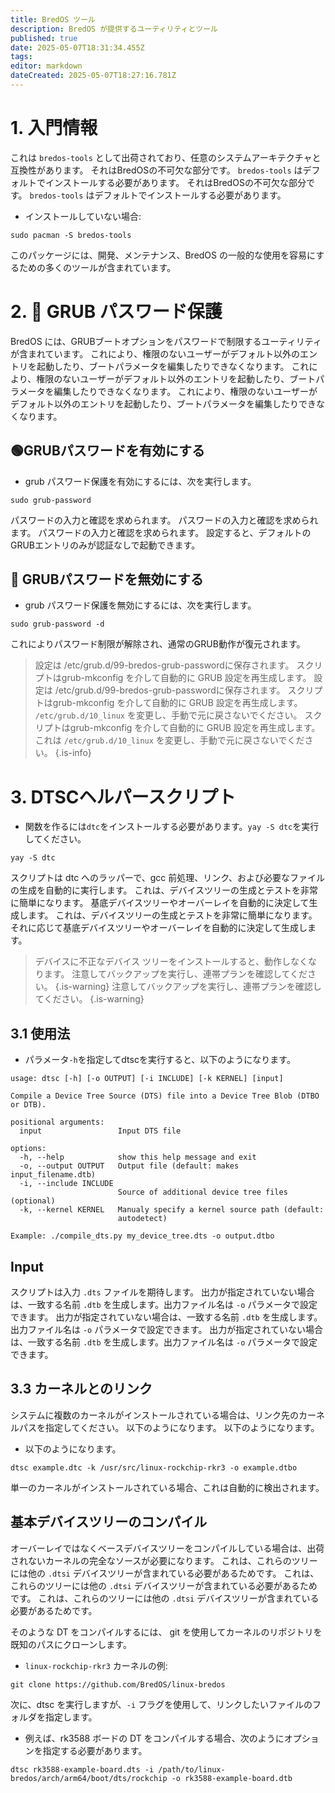```yaml
---
title: BredOS ツール
description: BredOS が提供するユーティリティとツール
published: true
date: 2025-05-07T18:31:34.455Z
tags:
editor: markdown
dateCreated: 2025-05-07T18:27:16.781Z
---
```


# 1. 入門情報

これは `bredos-tools` として出荷されており、任意のシステムアーキテクチャと互換性があります。
それはBredOSの不可欠な部分です。 `bredos-tools` はデフォルトでインストールする必要があります。
それはBredOSの不可欠な部分です。 `bredos-tools` はデフォルトでインストールする必要があります。

- インストールしていない場合:

```
sudo pacman -S bredos-tools
```

このパッケージには、開発、メンテナンス、BredOS の一般的な使用を容易にするための多くのツールが含まれています。

# 2. 🔐 GRUB パスワード保護

BredOS には、GRUBブートオプションをパスワードで制限するユーティリティが含まれています。
これにより、権限のないユーザーがデフォルト以外のエントリを起動したり、ブートパラメータを編集したりできなくなります。
これにより、権限のないユーザーがデフォルト以外のエントリを起動したり、ブートパラメータを編集したりできなくなります。
これにより、権限のないユーザーがデフォルト以外のエントリを起動したり、ブートパラメータを編集したりできなくなります。

## 🟢GRUBパスワードを有効にする

- grub パスワード保護を有効にするには、次を実行します。

```
sudo grub-password
```

パスワードの入力と確認を求められます。
パスワードの入力と確認を求められます。
パスワードの入力と確認を求められます。
設定すると、デフォルトのGRUBエントリのみが認証なしで起動できます。

## 🔴 GRUBパスワードを無効にする

- grub パスワード保護を無効にするには、次を実行します。

```
sudo grub-password -d
```

これによりパスワード制限が解除され、通常のGRUB動作が復元されます。

> 設定は /etc/grub.d/99-bredos-grub-passwordに保存されます。
> スクリプトはgrub-mkconfig を介して自動的に GRUB 設定を再生成します。
> 設定は /etc/grub.d/99-bredos-grub-passwordに保存されます。
> スクリプトはgrub-mkconfig を介して自動的に GRUB 設定を再生成します。
> `/etc/grub.d/10_linux` を変更し、手動で元に戻さないでください。
> スクリプトはgrub-mkconfig を介して自動的に GRUB 設定を再生成します。
> これは `/etc/grub.d/10_linux` を変更し、手動で元に戻さないでください。
> {.is-info}

# 3. DTSCヘルパースクリプト

- 関数を作るには`dtc`をインストールする必要があります。`yay -S dtc`を実行してください。

```
yay -S dtc
```

スクリプトは dtc へのラッパーで、gcc 前処理、リンク、および必要なファイルの生成を自動的に実行します。
これは、デバイスツリーの生成とテストを非常に簡単になります。
基底デバイスツリーやオーバーレイを自動的に決定して生成します。
これは、デバイスツリーの生成とテストを非常に簡単になります。
それに応じて基底デバイスツリーやオーバーレイを自動的に決定して生成します。

> デバイスに不正なデバイス ツリーをインストールすると、動作しなくなります。
> 注意してバックアップを実行し、連帯プランを確認してください。
> {.is-warning}
> 注意してバックアップを実行し、連帯プランを確認してください。
> {.is-warning}

## 3.1 使用法

- パラメータ`-h`を指定してdtscを実行すると、以下のようになります。

```
usage: dtsc [-h] [-o OUTPUT] [-i INCLUDE] [-k KERNEL] [input]

Compile a Device Tree Source (DTS) file into a Device Tree Blob (DTBO or DTB).

positional arguments:
  input                 Input DTS file

options:
  -h, --help            show this help message and exit
  -o, --output OUTPUT   Output file (default: makes input_filename.dtb)
  -i, --include INCLUDE
                        Source of additional device tree files (optional)
  -k, --kernel KERNEL   Manualy specify a kernel source path (default:
                        autodetect)

Example: ./compile_dts.py my_device_tree.dts -o output.dtbo
```

## Input

スクリプトは入力 `.dts` ファイルを期待します。 出力が指定されていない場合は、一致する名前 `.dtb`
を生成します。出力ファイル名は `-o` パラメータで設定できます。 出力が指定されていない場合は、一致する名前 `.dtb`
を生成します。出力ファイル名は `-o` パラメータで設定できます。 出力が指定されていない場合は、一致する名前 `.dtb`
を生成します。出力ファイル名は `-o` パラメータで設定できます。

## 3.3 カーネルとのリンク

システムに複数のカーネルがインストールされている場合は、リンク先のカーネルパスを指定してください。
以下のようになります。
以下のようになります。

- 以下のようになります。

```
dtsc example.dtc -k /usr/src/linux-rockchip-rkr3 -o example.dtbo
```

単一のカーネルがインストールされている場合、これは自動的に検出されます。

## 基本デバイスツリーのコンパイル

オーバーレイではなくベースデバイスツリーをコンパイルしている場合は、出荷されないカーネルの完全なソースが必要になります。
これは、これらのツリーには他の `.dtsi` デバイスツリーが含まれている必要があるためです。
これは、これらのツリーには他の `.dtsi` デバイスツリーが含まれている必要があるためです。
これは、これらのツリーには他の `.dtsi` デバイスツリーが含まれている必要があるためです。

そのような DT をコンパイルするには、 git を使用してカーネルのリポジトリを既知のパスにクローンします。

- `linux-rockchip-rkr3` カーネルの例:

```
git clone https://github.com/BredOS/linux-bredos
```

次に、dtsc を実行しますが、`-i` フラグを使用して、リンクしたいファイルのフォルダを指定します。

- 例えば、rk3588 ボードの DT をコンパイルする場合、次のようにオプションを指定する必要があります。

```
dtsc rk3588-example-board.dts -i /path/to/linux-bredos/arch/arm64/boot/dts/rockchip -o rk3588-example-board.dtb
```